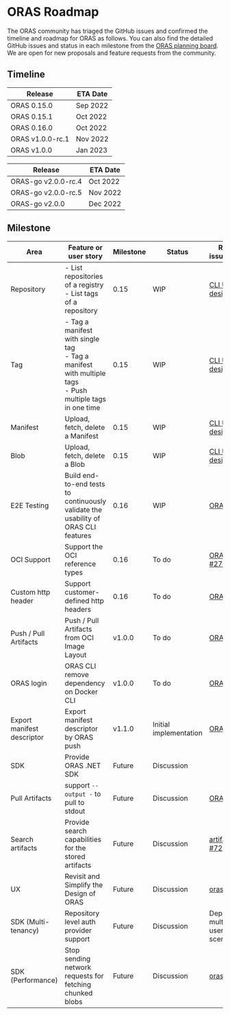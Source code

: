 # ORAS Roadmap

The ORAS community has triaged the GitHub issues and confirmed the timeline and roadmap for ORAS as follows. You can also find the detailed GitHub issues and status in each milestone from the [ORAS planning board](https://github.com/orgs/oras-project/projects/2/views/2). We are open for new proposals and feature requests from the community.

## Timeline

| Release | ETA Date |
| --- | --- |
| ORAS 0.15.0 | Sep 2022 |
| ORAS 0.15.1 | Oct 2022|
| ORAS 0.16.0 | Oct 2022 |
| ORAS v1.0.0-rc.1 | Nov 2022 |
| ORAS v1.0.0 | Jan 2023 |

| Release | ETA Date |
| --- | --- |
| ORAS-go v2.0.0-rc.4 | Oct 2022 | 
| ORAS-go v2.0.0-rc.5 | Nov 2022 |
| ORAS-go v2.0.0 | Dec 2022 |

## Milestone

|Area | Feature or user story | Milestone |  Status | Related issue/design |
| --- | --- | --- | --- |  --- |
|Repository |- List repositories of a registry </br> -  List tags of a repository|0.15 | WIP| [CLI UX design](https://hackmd.io/aLxws7mhSZukfFzx3PKq3w?view#Repository--Tags) |
|Tag |- Tag a manifest with single tag </br> - Tag a manifest with multiple tags </br> - Push multiple tags in one time |0.15 |WIP| [CLI UX design](https://hackmd.io/aLxws7mhSZukfFzx3PKq3w?view#Repository--Tags) |
|Manifest | Upload, fetch, delete a Manifest |0.15 |WIP| [CLI UX design](https://hackmd.io/aLxws7mhSZukfFzx3PKq3w?view#Blob) |
|Blob| Upload, fetch, delete a Blob |0.15 |WIP| [CLI UX design](https://hackmd.io/aLxws7mhSZukfFzx3PKq3w?view#Blob) |
|E2E Testing | Build end-to-end tests to continuously validate the usability of ORAS CLI features | 0.16 |  WIP | [ORAS #523](https://github.com/oras-project/oras/issues/523)
|OCI Support | Support the OCI reference types | 0.16 | To do | [ORAS-go #271](https://github.com/oras-project/oras-go/issues/271) |
|Custom http header | Support customer-defined http headers | 0.16 | To do | [ORAS #503](https://github.com/oras-project/oras/issues/503)
| Push / Pull Artifacts | Push / Pull Artifacts from OCI Image Layout | v1.0.0 | To do | [ORAS #378](https://github.com/oras-project/oras/issues/378)
| ORAS login | ORAS CLI remove dependency on Docker CLI | v1.0.0 |To do | [ORAS #414](https://github.com/oras-project/oras/issues/414) |
| Export manifest descriptor | Export manifest descriptor by ORAS push | v1.1.0 | Initial implementation | [ORAS #497](https://github.com/oras-project/oras/issues/497)
| SDK | Provide ORAS .NET SDK | Future | Discussion | 
| Pull Artifacts | support ``--output -`` to pull to stdout | Future |  Discussion | [ORAS #346](https://github.com/oras-project/oras/issues/346) | 
| Search artifacts | Provide search capabilities for the stored artifacts | Future |  Discussion | [artifact-spec #72](https://github.com/oras-project/artifacts-spec/issues/72)
| UX | Revisit and Simplify the Design of ORAS | Future |  Discussion | [oras #304](https://github.com/oras-project/oras/issues/304) |
| SDK (Multi-tenancy) | Repository level auth provider support | Future | Discussion | Depends on multi-tenant user scenario | [oras-go #136](https://github.com/oras-project/oras-go/issues/136)
| SDK (Performance) | Stop sending network requests for fetching chunked blobs | Future |  Discussion | [oras-go 126](https://github.com/oras-project/oras-go/issues/126)|

